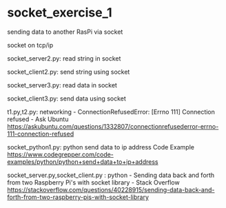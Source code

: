 # socket_exercise_1

sending data to another RasPi via socket

socket on tcp/ip

socket_server2.py: read string in socket 

socket_client2.py: send string using socket

socket_server3.py: read data in socket 

socket_client3.py: send data using socket

t1.py,t2.py: 
networking - ConnectionRefusedError: [Errno 111] Connection refused - Ask Ubuntu 
https://askubuntu.com/questions/1332807/connectionrefusederror-errno-111-connection-refused

socket_python1.py: 
python send data to ip address Code Example 
https://www.codegrepper.com/code-examples/python/python+send+data+to+ip+address

socket_server.py,socket_client.py : 
python - Sending data back and forth from two Raspberry Pi's with socket library - Stack Overflow 
https://stackoverflow.com/questions/40228915/sending-data-back-and-forth-from-two-raspberry-pis-with-socket-library
